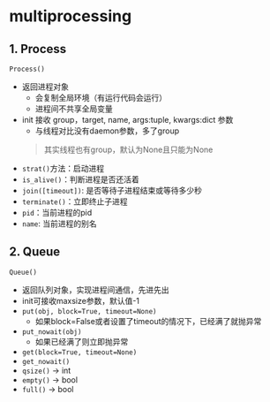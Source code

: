 # multiprocessing

## 1. Process

`Process()`

- 返回进程对象
  - 会复制全局环境（有运行代码会运行）
  - 进程间不共享全局变量
- init 接收 group，target, name, args:tuple, kwargs:dict 参数
  - 与线程对比没有daemon参数，多了group
  > 其实线程也有group，默认为None且只能为None
- `strat()`方法：启动进程
- `is_alive()`：判断进程是否还活着
- `join([timeout])`: 是否等待子进程结束或等待多少秒
- `terminate()`：立即终止子进程
- `pid`：当前进程的pid
- `name`: 当前进程的别名

## 2. Queue

`Queue()`

- 返回队列对象，实现进程间通信，先进先出
- init可接收maxsize参数，默认值-1
- `put(obj, block=True, timeout=None)`
  - 如果block=False或者设置了timeout的情况下，已经满了就抛异常
- `put_nowait(obj)`
  - 如果已经满了则立即抛异常
- `get(block=True, timeout=None)`
- `get_nowait()`
- `qsize()` -> int
- `empty()` -> bool
- `full()` -> bool